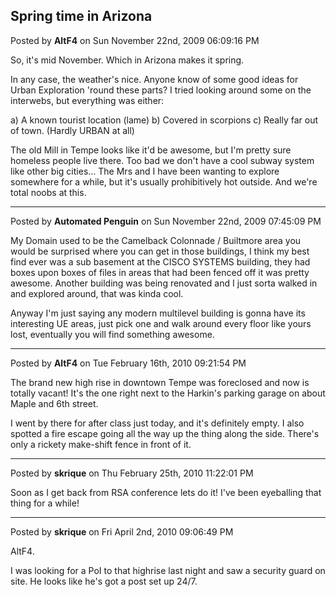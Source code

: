 ## Spring time in Arizona
Posted by **AltF4** on Sun November 22nd, 2009 06:09:16 PM

So, it's mid November. Which in Arizona makes it spring.

In any case, the weather's nice. Anyone know of some good ideas for Urban
Exploration 'round these parts? I tried looking around some on the interwebs,
but everything was either:

  a) A known tourist location (lame)
  b) Covered in scorpions
  c) Really far out of town. (Hardly URBAN at all)

The old Mill in Tempe looks like it'd be awesome, but I'm pretty sure homeless
people live there. Too bad we don't have a cool subway system like other big
cities... The Mrs and I have been wanting to explore somewhere for a while, but
it's usually prohibitively hot outside. And we're total noobs at this.

--------------------------------------------------------------------------------

Posted by **Automated Penguin** on Sun November 22nd, 2009 07:45:09 PM

My Domain used to be the Camelback Colonnade / Builtmore area you would be
surprised where you can get in those buildings, I think my best find ever was a
sub basement at the CISCO SYSTEMS building, they had boxes upon boxes of files
in areas that had been fenced off it was pretty awesome. Another building was
being renovated and I just sorta walked in and explored around, that was kinda
cool.

Anyway I'm just saying any modern multilevel building is gonna have its
interesting UE areas, just pick one and walk around every floor like yours lost,
eventually you will find something awesome.

--------------------------------------------------------------------------------

Posted by **AltF4** on Tue February 16th, 2010 09:21:54 PM

The brand new high rise in downtown Tempe was foreclosed and now is totally
vacant! It's the one right next to the Harkin's parking garage on about Maple
and 6th street.

I went by there for after class just today, and it's definitely empty. I also
spotted a fire escape going all the way up the thing along the side. There's
only a rickety make-shift fence in front of it.

--------------------------------------------------------------------------------

Posted by **skrique** on Thu February 25th, 2010 11:22:01 PM

Soon as I get back from RSA conference lets do it! I've been eyeballing that
thing for a while!

--------------------------------------------------------------------------------

Posted by **skrique** on Fri April 2nd, 2010 09:06:49 PM

AltF4.

I was looking for a PoI to that highrise last night and saw a security guard on
site. He looks like he's got a post set up 24/7.
